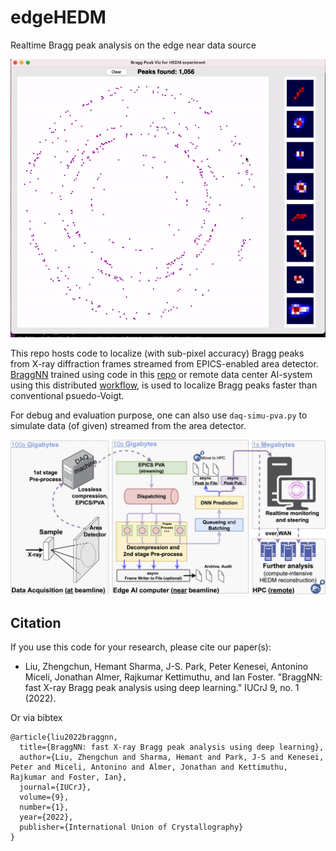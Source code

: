# edgeHEDM
Realtime Bragg peak analysis on the edge near data source

![Software Arch](doc/demo.gif)

This repo hosts code to localize (with sub-pixel accuracy) Bragg peaks from X-ray diffraction frames streamed from EPICS-enabled area detector.
[BraggNN](https://doi.org/10.1107/S2052252521011258) trained using code in this [repo](https://github.com/lzhengchun/BraggNN) or remote data center AI-system using this distributed [workflow](https://arxiv.org/abs/2105.13967), is used to localize Bragg peaks faster than conventional psuedo-Voigt.

For debug and evaluation purpose, one can also use `daq-simu-pva.py` to simulate data (of given) streamed from the area detector.

![Software Arch](doc/edgeBragg.png)

## Citation
If you use this code for your research, please cite our paper(s):

- Liu, Zhengchun, Hemant Sharma, J-S. Park, Peter Kenesei, Antonino Miceli, Jonathan Almer, Rajkumar Kettimuthu, and Ian Foster. "BraggNN: fast X-ray Bragg peak analysis using deep learning." IUCrJ 9, no. 1 (2022).

Or via bibtex

```
@article{liu2022braggnn,
  title={BraggNN: fast X-ray Bragg peak analysis using deep learning},
  author={Liu, Zhengchun and Sharma, Hemant and Park, J-S and Kenesei, Peter and Miceli, Antonino and Almer, Jonathan and Kettimuthu, Rajkumar and Foster, Ian},
  journal={IUCrJ},
  volume={9},
  number={1},
  year={2022},
  publisher={International Union of Crystallography}
}

```
